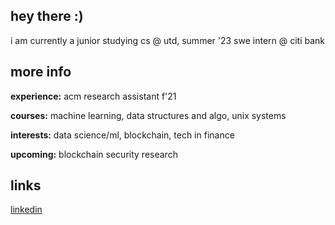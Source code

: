 ## hey there :)
i am currently a junior studying cs @ utd, summer '23 swe intern @ citi bank 

## more info
**experience:** acm research assistant f'21

**courses:** machine learning, data structures and algo, unix systems

**interests:** data science/ml, blockchain, tech in finance 

**upcoming:** blockchain security research

## links
[linkedin](https://www.linkedin.com/in/tmahi)

<!--
<img src="https://github.com/mahimahithefish/mahimahithefish/blob/main/images/wave.gif" width="40" height="40">
![](images/520067DC-79E8-4F52-BAE4-9467DC400AFC.JPEG)
[linkedin](www.linkedin.com/in/tmahi) 

## 🛠 Skills 
![](https://img.shields.io/badge/Code-Java-informational?style=flat&logo=Java&logoColor=white&color=4AB197)
![](https://img.shields.io/badge/Code-Python-informational?style=flat&logo=Python&logoColor=white&color=4AB197)
![](https://img.shields.io/badge/Code-JavaScript-informational?style=flat&logo=JavaScript&logoColor=white&color=4AB197)
![](https://img.shields.io/badge/Code-C++-informational?style=flat&logo=C++&logoColor=white&color=4AB197)
![](https://img.shields.io/badge/Style-CSS-informational?style=flat&logo=css3&logoColor=white&color=4AB197)
![](https://img.shields.io/badge/Code-SpringBoot-informational?style=flat&logo=Spring&logoColor=white&color=4AB197)
![](https://img.shields.io/badge/Code-React-informational?style=flat&logo=react&logoColor=white&color=4AB197)
![](https://img.shields.io/badge/Code-Node.js-informational?style=flat&logo=Node.js&logoColor=white&color=4AB197)
![](https://img.shields.io/badge/Code-Express.js-informational?style=flat&logo=Express.js&logoColor=white&color=4AB197)
![](https://img.shields.io/badge/Tools-NPM-informational?style=flat&logo=npm&logoColor=white&color=4AB197)
![](https://img.shields.io/badge/Code-MongoDB-informational?style=flat&logo=MongoDB&logoColor=white&color=4AB197)
![](https://img.shields.io/badge/Code-MySQL-informational?style=flat&logo=MySQL&logoColor=white&color=4AB197)
![](https://img.shields.io/badge/Code-PostgreSQL-informational?style=flat&logo=PostgreSQL&logoColor=white&color=4AB197)
![](https://img.shields.io/badge/Code-Bigquery-informational?style=flat&logo=Bigquery&logoColor=white&color=4AB197)
![](https://img.shields.io/badge/Code-Firebase-informational?style=flat&logo=Firebase&logoColor=white&color=4AB197)
![](https://img.shields.io/badge/Tools-GitHub-informational?style=flat&logo=GitHub&logoColor=white&color=4AB197)

## 🏫 Coursework 
![](https://img.shields.io/badge/-Data%20Structures%20and%20Algorithms-blue)
![](https://img.shields.io/badge/-Unix%20Systems-blue)
![](https://img.shields.io/badge/-Computer%20Architecture-blue)
![](https://img.shields.io/badge/-Discrete%20Math-blue)

[![Linkedin Badge](https://img.shields.io/badge/-linkedin-blue?style=flat-square&logo=Linkedin&logoColor=white&link=https://www.linkedin.com/in/tasnim-mahi/)](https://www.linkedin.com/in/tasnim-mahi/)
[![Gmail Badge](https://img.shields.io/badge/-tasnimmmahi@gmail.com-c14438?style=flat-square&logo=Gmail&logoColor=white&link=mailto:tasnimmmahi@gmail.com)](mailto:tasnimmmahi@gmail.com)

**mahimahithefish/mahimahithefish** is a ✨ _special_ ✨ repository because its `README.md` (this file) appears on your GitHub profile.
Here are some ideas to get you started:
- 👯 I’m looking to collaborate on ...
- 🤔 I’m looking for help with ...
- 💬 Ask me about ...
- 
- 😄 Pronouns: ...
- ⚡ Fun fact: ...
 <p align="center">
  <img width="100" height="100" src="https://github.com/mahimahithefish/mahimahithefish/blob/main/images/bubble-gum-workflow.gif">
</p> 
![profile views counter](https://komarev.com/ghpvc/?username=mahimahithefish&label=visitors)

-->
